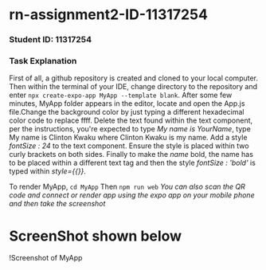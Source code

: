 # rn-assignment2-ID-11317254

### **Student ID:** 11317254

### **Task Explanation**
First of all, a github repository is created and cloned to your local computer. Then within the terminal of your IDE, change directory to the repository and enter `npx create-expo-app MyApp --template blank`. After some few minutes, MyApp folder appears in the editor, locate and open the App.js file.Change the background color by just typing a different hexadecimal color code to replace ffff. Delete the text found within the text component, per the instructions, you're expected to type *My name is YourName*, type My name is Clinton Kwaku where Clinton Kwaku is my name. Add a style *fontSize : 24* to the text component. Ensure the style is placed within two curly brackets on both sides. Finally to make the *name* bold, the name has to be placed within a different text tag and then the style *fontSize : 'bold'* is typed within *style={{}}*.

To render MyApp,
`cd MyApp`
Then `npm run web` 
*You can also scan the QR code and connect or render app using the expo app on your mobile phone and then take the screenshot*

# ScreenShot shown below
!Screenshot of MyApp
